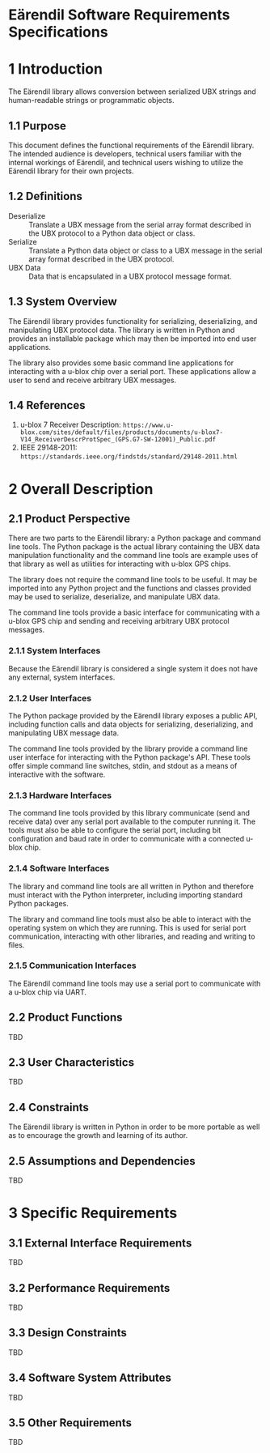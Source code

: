 # Eärendil Software Requirements Specifications

# 1 Introduction

The Eärendil library allows conversion between serialized UBX strings and human-readable strings or programmatic objects.

## 1.1 Purpose

This document defines the functional requirements of the Eärendil library. The intended audience is developers, technical users familiar with the internal workings of Eärendil, and technical users wishing to utilize the Eärendil library for their own projects.

## 1.2 Definitions

<dl>
<dt>Deserialize</dt>
<dd>Translate a UBX message from the serial array format described in the UBX protocol to a Python data object or class.</dd>

<dt>Serialize</dt>
<dd>Translate a Python data object or class to a UBX message in the serial array format described in the UBX protocol.</dd>

<dt>UBX Data</dt>
<dd>Data that is encapsulated in a UBX protocol message format.</dd>
</dl>

## 1.3 System Overview

The Eärendil library provides functionality for serializing, deserializing, and manipulating UBX protocol data. The library is written in Python and provides an installable package which may then be imported into end user applications.

The library also provides some basic command line applications for interacting with a u-blox chip over a serial port. These applications allow a user to send and receive arbitrary UBX messages.

## 1.4 References

1. u-blox 7 Receiver Description: `https://www.u-blox.com/sites/default/files/products/documents/u-blox7-V14_ReceiverDescrProtSpec_(GPS.G7-SW-12001)_Public.pdf`
2. IEEE 29148-2011: `https://standards.ieee.org/findstds/standard/29148-2011.html`

# 2 Overall Description

## 2.1 Product Perspective

There are two parts to the Eärendil library: a Python package and command line tools. The Python package is the actual library containing the UBX data manipulation functionality and the command line tools are example uses of that library as well as utilities for interacting with u-blox GPS chips.

The library does not require the command line tools to be useful. It may be imported into any Python project and the functions and classes provided may be used to serialize, deserialize, and manipulate UBX data.

The command line tools provide a basic interface for communicating with a u-blox GPS chip and sending and receiving arbitrary UBX protocol messages.

### 2.1.1 System Interfaces

Because the Eärendil library is considered a single system it does not have any external, system interfaces.

### 2.1.2 User Interfaces

The Python package provided by the Eärendil library exposes a public API, including function calls and data objects for serializing, deserializing, and manipulating UBX message data.

The command line tools provided by the library provide a command line user interface for interacting with the Python package's API. These tools offer simple command line switches, stdin, and stdout as a means of interactive with the software.

### 2.1.3 Hardware Interfaces

The command line tools provided by this library communicate (send and receive data) over any serial port available to the computer running it. The tools must also be able to configure the serial port, including bit configuration and baud rate in order to communicate with a connected u-blox chip.

### 2.1.4 Software Interfaces

The library and command line tools are all written in Python and therefore must interact with the Python interpreter, including importing standard Python packages.

The library and command line tools must also be able to interact with the operating system on which they are running. This is used for serial port communication, interacting with other libraries, and reading and writing to files.

### 2.1.5 Communication Interfaces

The Eärendil command line tools may use a serial port to communicate with a u-blox chip via UART.

## 2.2 Product Functions

TBD

## 2.3 User Characteristics

TBD

## 2.4 Constraints

The Eärendil library is written in Python in order to be more portable as well as to encourage the growth and learning of its author.

## 2.5 Assumptions and Dependencies

TBD

# 3 Specific Requirements

## 3.1 External Interface Requirements

TBD

## 3.2 Performance Requirements

TBD

## 3.3 Design Constraints

TBD

## 3.4 Software System Attributes

TBD

## 3.5 Other Requirements

TBD
